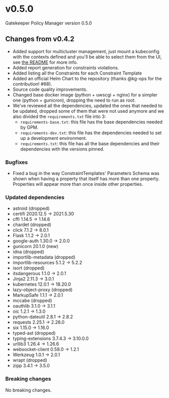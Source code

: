 # v0.5.0

Gatekeeper Policy Manager version 0.5.0

## Changes from v0.4.2

- Added support for multicluster management, just mount a kubeconfig with the contexts defined and you'll be able to select them from the UI, see [the README](/README.md#Multi-cluster-support) for more info.
- Added report generation for constraints violations.
- Added listing all the Constraints for each Constraint Template
- Added an official Helm Chart to the repository (thanks @kg-ops for the contribution! #68).
- Source code quality improvements.
- Changed base docker image (python + uwscgi + nginx) for a simpler one (python + gunicron), dropping the need to run as root.
- We've reviewed all the dependencies, updated the ones that needed to be updated, dropped some of them that were not used anymore and we also divided the `requirements.txt` file into 3:
  - `requirements-base.txt`: this file has the base dependencies needed by GPM.
  - `requirements-dev.txt`: this file has the dependencies needed to set up a development environment.
  - `requirements.txt`: this file has all the base dependencies and their dependencies with the versions pinned.

### Bugfixes

- Fixed a bug in the way ConstraintTemplates' Parameters Schema was shown when having a property that itself has more than one property. Properties will appear more than once inside other properties.

### Updated dependencies

- astroid (dropped)
- certifi 2020.12.5 -> 2021.5.30
- cffi 1.14.5 -> 1.14.6
- chardet (dropped)
- click 7.1.2 -> 8.0.1
- Flask 1.1.2 -> 2.0.1
- google-auth 1.30.0 -> 2.0.0
- gunicorn 20.1.0 (new)
- idna (dropped)
- importlib-metadata (dropped)
- importlib-resources 5.1.2 -> 5.2.2
- isort (dropped)
- itsdangerous 1.1.0 -> 2.0.1
- Jinja2 2.11.3 -> 3.0.1
- kubernetes 12.0.1 -> 18.20.0
- lazy-object-proxy (dropped)
- MarkupSafe 1.1.1 -> 2.0.1
- mccabe (dropped)
- oauthlib 3.1.0 -> 3.1.1
- oic 1.2.1 -> 1.3.0
- python-dateutil 2.8.1 -> 2.8.2
- requests 2.25.1 -> 2.26.0
- six 1.15.0 -> 1.16.0
- typed-ast (dropped)
- typing-extensions 3.7.4.3 -> 3.10.0.0
- urllib3 1.26.4 -> 1.26.6
- websocket-client 0.58.0 -> 1.2.1
- Werkzeug 1.0.1 -> 2.0.1
- wrapt (dropped)
- zipp 3.4.1 -> 3.5.0

### Breaking changes

No breaking changes.
